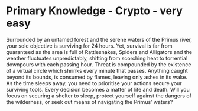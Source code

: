 # Primary Knowledge - Crypto - very easy

Surrounded by an untamed forest and the serene waters of the Primus river, your sole objective is surviving for 24 hours. Yet, survival is far from guaranteed as the area is full of Rattlesnakes, Spiders and Alligators and the weather fluctuates unpredictably, shifting from scorching heat to torrential downpours with each passing hour. Threat is compounded by the existence of a virtual circle which shrinks every minute that passes. Anything caught beyond its bounds, is consumed by flames, leaving only ashes in its wake. As the time sleeps away, you need to prioritise your actions secure your surviving tools. Every decision becomes a matter of life and death. Will you focus on securing a shelter to sleep, protect yourself against the dangers of the wilderness, or seek out means of navigating the Primus’ waters?

